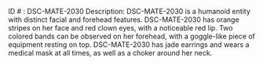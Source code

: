 ID # : DSC-MATE-2030
Description: DSC-MATE-2030 is a humanoid entity with distinct facial and forehead features. DSC-MATE-2030 has orange stripes on her face and red clown eyes, with a noticeable red lip. Two colored bands can be observed on her forehead, with a goggle-like piece of equipment resting on top. DSC-MATE-2030 has jade earrings and wears a medical mask at all times, as well as a choker around her neck.